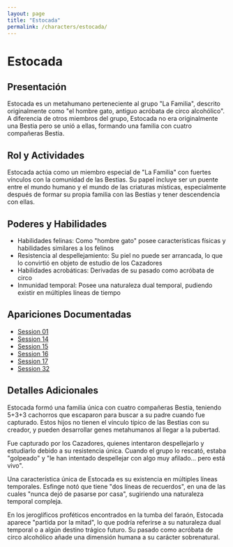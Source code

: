 ```yaml
---
layout: page
title: "Estocada"
permalink: /characters/estocada/
---
```


# Estocada

## Presentación
Estocada es un metahumano perteneciente al grupo "La Familia", descrito originalmente como "el hombre gato, antiguo acróbata de circo alcohólico". A diferencia de otros miembros del grupo, Estocada no era originalmente una Bestia pero se unió a ellas, formando una familia con cuatro compañeras Bestia.

## Rol y Actividades
Estocada actúa como un miembro especial de "La Familia" con fuertes vínculos con la comunidad de las Bestias. Su papel incluye ser un puente entre el mundo humano y el mundo de las criaturas místicas, especialmente después de formar su propia familia con las Bestias y tener descendencia con ellas.

## Poderes y Habilidades
- Habilidades felinas: Como "hombre gato" posee características físicas y habilidades similares a los felinos
- Resistencia al despellejamiento: Su piel no puede ser arrancada, lo que lo convirtió en objeto de estudio de los Cazadores
- Habilidades acrobáticas: Derivadas de su pasado como acróbata de circo
- Inmunidad temporal: Posee una naturaleza dual temporal, pudiendo existir en múltiples líneas de tiempo

## Apariciones Documentadas
- [Session 01](../../campaigns/la-familia/session-01.md)
- [Session 14](../../campaigns/la-familia/session-14.md)
- [Session 15](../../campaigns/la-familia/session-15.md)
- [Session 16](../../campaigns/la-familia/session-16.md)
- [Session 17](../../campaigns/la-familia/session-17.md)
- [Session 32](../../campaigns/la-familia/session-32.md)

## Detalles Adicionales
Estocada formó una familia única con cuatro compañeras Bestia, teniendo 5+3+3 cachorros que escaparon para buscar a su padre cuando fue capturado. Estos hijos no tienen el vínculo típico de las Bestias con su creador, y pueden desarrollar genes metahumanos al llegar a la pubertad.

Fue capturado por los Cazadores, quienes intentaron despellejarlo y estudiarlo debido a su resistencia única. Cuando el grupo lo rescató, estaba "golpeado" y "le han intentado despellejar con algo muy afilado... pero está vivo".

Una característica única de Estocada es su existencia en múltiples líneas temporales. Esfinge notó que tiene "dos líneas de recuerdos", en una de las cuales "nunca dejó de pasarse por casa", sugiriendo una naturaleza temporal compleja.

En los jeroglíficos proféticos encontrados en la tumba del faraón, Estocada aparece "partida por la mitad", lo que podría referirse a su naturaleza dual temporal o a algún destino trágico futuro. Su pasado como acróbata de circo alcohólico añade una dimensión humana a su carácter sobrenatural.